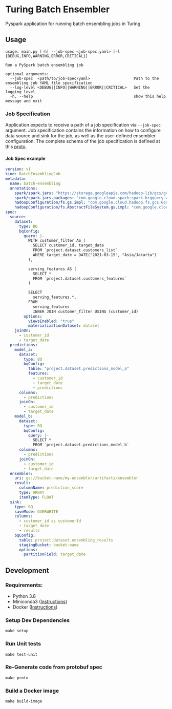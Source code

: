 # Turing Batch Ensembler

Pyspark application for running batch ensembling jobs in Turing.

## Usage
```shell
usage: main.py [-h] --job-spec <job-spec.yaml> [-l {DEBUG,INFO,WARNING,ERROR,CRITICAL}]

Run a PySpark batch ensembling job

optional arguments:
  --job-spec  <path/to/job-spec/yaml>                   Path to the ensembling job YAML file specification
  --log-level <DEBUG||INFO||WARNING||ERROR||CRITICAL>   Set the logging level
  -h, --help                                            show this help message and exit
```

### Job Specification
Application expects to receive a path of a job specification via `--job-spec` argument.
Job specification contains the information on how to configure data source and sink for 
the job, as well as the user-defined ensembler configuration. The complete schema of 
the job specification is defined at this [proto](./api/proto/v1/batch_ensembling_job.proto).

#### Job Spec example
```yaml
version: v1
kind: BatchEnsemblingJob
metadata:
  name: batch-ensembling
  annotations:
    spark/spark.jars: "https://storage.googleapis.com/hadoop-lib/gcs/gcs-connector-hadoop2-2.0.1.jar"
    spark/spark.jars.packages: "com.google.cloud.spark:spark-bigquery-with-dependencies_2.12:0.19.1"
    hadoopConfiguration/fs.gs.impl: "com.google.cloud.hadoop.fs.gcs.GoogleHadoopFileSystem"
    hadoopConfiguration/fs.AbstractFileSystem.gs.impl: "com.google.cloud.hadoop.fs.gcs.GoogleHadoopFS"    
spec:
  source:
    dataset:
      type: BQ
      bqConfig:
        query: |-
          WITH customer_filter AS (
            SELECT customer_id, target_date
            FROM `project.dataset.customers_list`
            WHERE target_date = DATE("2021-03-15", "Asia/Jakarta")
          ),

          serving_features AS (
            SELECT *
            FROM `project.dataset.customers_features`
          )

          SELECT
            serving_features.*,
          FROM
            serving_features
            INNER JOIN customer_filter USING (customer_id)
        options:
          viewsEnabled: "true"
          materializationDataset: dataset
    joinOn:
      - customer_id
      - target_date
  predictions:
    model_a:
      dataset:
        type: BQ
        bqConfig:
          table: "project.dataset.predictions_model_a"
          features:
            - customer_id
            - target_date
            - predictions
      columns:
        - predictions
      joinOn:
        - customer_id
        - target_date
    model_b:
      dataset:
        type: BQ
        bqConfig:
          query: |-
            SELECT *
            FROM `project.dataset.predictions_model_b`
      columns:
        - predictions
      joinOn:
        - customer_id
        - target_date
  ensembler:
    uri: gs://bucket-name/my-ensembler/artifacts/ensembler
    result:
      columnName: prediction_score
      type: ARRAY
      itemType: FLOAT
  sink:
    type: BQ
    saveMode: OVERWRITE
    columns:
      - customer_id as customerId
      - target_date
      - results
    bqConfig:
      table: project.dataset.ensembling_results
      stagingBucket: bucket-name
      options:
        partitionField: target_date
```

## Development
### Requirements:
* Python 3.8
* Miniconda3 ([Instructions](https://docs.conda.io/en/latest/miniconda.html))
* Docker ([Instructions](https://docs.docker.com/install/))

### Setup Dev Dependencies
```shell script
make setup
```

### Run Unit tests
```shell script
make test-unit
```

### Re-Generate code from protobuf spec 
```shell script
make proto
```

### Build a Docker image
```shell script
make build-image
```
